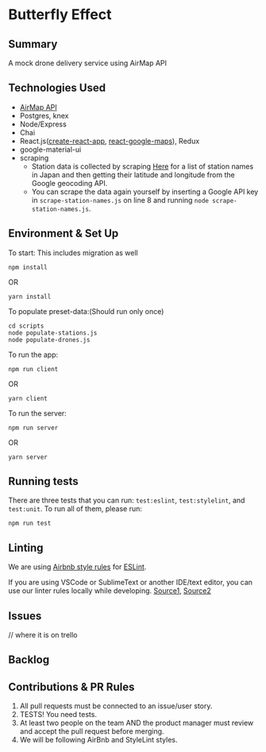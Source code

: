 # Butterfly Effect

## Summary
A mock drone delivery service using AirMap API

## Technologies Used
- [AirMap API](https://developers.airmap.com/)
- Postgres, knex
- Node/Express
- Chai
- React.js([create-react-app](https://github.com/facebookincubator/create-react-app), [react-google-maps](https://github.com/tomchentw/react-google-maps)), Redux
- google-material-ui
- scraping
  - Station data is collected by scraping [Here](https://en.wikipedia.org/wiki/List_of_railway_stations_in_Japan:_A) for a list of station names in Japan and then getting their latitude and longitude from the Google geocoding API.
  - You can scrape the data again yourself by inserting a Google API key in `scrape-station-names.js` on line 8 and running `node scrape-station-names.js`.

## Environment & Set Up
To start:
This includes migration as well 
```
npm install
```
OR
```
yarn install
```
To populate preset-data:(Should run only once)
```
cd scripts
node populate-stations.js
node populate-drones.js
```

To run the app:
```
npm run client
```
OR
```
yarn client
```

To run the server:
```
npm run server
```
OR
```
yarn server
```

## Running tests
There are three tests that you can run: `test:eslint`, `test:stylelint`, and `test:unit`.
To run all of them, please run:
```
npm run test
```

## Linting
We are using [Airbnb style rules](http://airbnb.io/javascript/) for [ESLint](https://eslint.org/).

If you are using VSCode or SublimeText or another IDE/text editor, you can use our linter rules locally while developing. [Source1](https://github.com/Microsoft/vscode-eslint), [Source2](https://hackernoon.com/configure-eslint-prettier-and-flow-in-vs-code-for-react-development-c9d95db07213)


## Issues

// where it is on trello

## Backlog

## Contributions & PR Rules
1. All pull requests must be connected to an issue/user story.
1. TESTS! You need tests.
1. At least two people on the team AND the product manager must review and accept the pull request before merging.
1. We will be following AirBnb and StyleLint styles.


